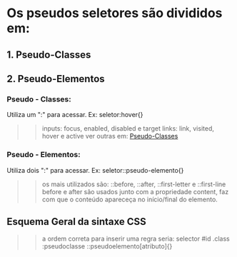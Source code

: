 # Os pseudos seletores são divididos em:
  ## 1. Pseudo-Classes
  ## 2. Pseudo-Elementos

### Pseudo - Classes:
Utiliza um ":" para acessar.
Ex: seletor:hover{}
>> inputs: focus, enabled, disabled e target
>> links: link, visited, hover e active
>> ver outras em: [Pseudo-Classes](https://developer.mozilla.org/pt-BR/docs/Web/CSS/Pseudo-classes)


### Pseudo - Elementos:
Utiliza dois ":" para acessar.
Ex: seletor::pseudo-elemento{}
>> os mais utilizados são: ::before, ::after, ::first-letter e ::first-line
>> before e after são usados junto com a propriedade content, faz com que o conteúdo apareceça no início/final do elemento.

## Esquema Geral da sintaxe CSS
>> a ordem correta para inserir uma regra seria:
selector #id .class :pseudoclasse ::pseudoelemento[atributo]{}
